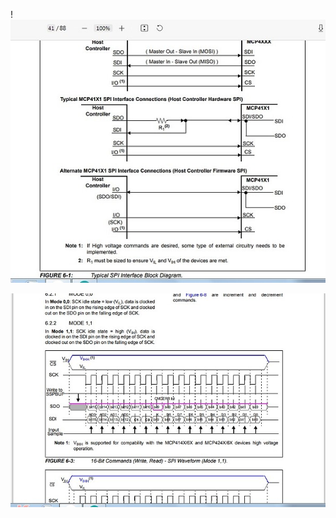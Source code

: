 
!![Alt text](https://github.com/UA6EM/Arduino-MCP4131/blob/mpgsp/DOC/mcp41x1_install.jpeg)

![Alt text](https://github.com/UA6EM/Arduino-MCP4131/blob/mpgsp/DOC/mcp41x1_spi.jpeg)
